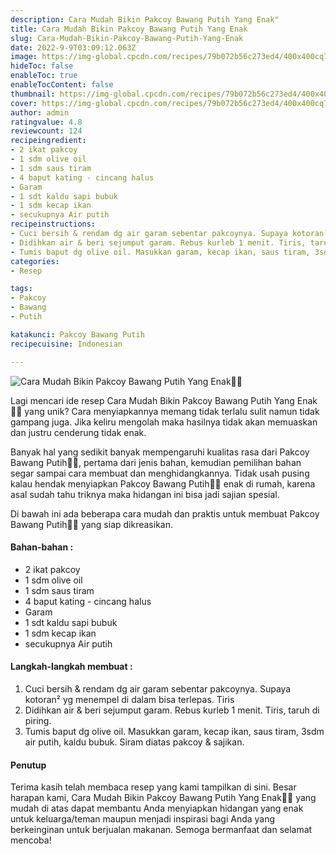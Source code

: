 ```yaml
---
description: Cara Mudah Bikin Pakcoy Bawang Putih Yang Enak"
title: Cara Mudah Bikin Pakcoy Bawang Putih Yang Enak
slug: Cara-Mudah-Bikin-Pakcoy-Bawang-Putih-Yang-Enak
date: 2022-9-9T03:09:12.063Z
image: https://img-global.cpcdn.com/recipes/79b072b56c273ed4/400x400cq70/photo.jpg
hideToc: false
enableToc: true
enableTocContent: false
thumbnail: https://img-global.cpcdn.com/recipes/79b072b56c273ed4/400x400cq70/photo.jpg
cover: https://img-global.cpcdn.com/recipes/79b072b56c273ed4/400x400cq70/photo.jpg
author: admin
ratingvalue: 4.8
reviewcount: 124
recipeingredient:
- 2 ikat pakcoy
- 1 sdm olive oil
- 1 sdm saus tiram
- 4 baput kating - cincang halus
- Garam
- 1 sdt kaldu sapi bubuk
- 1 sdm kecap ikan
- secukupnya Air putih
recipeinstructions:
- Cuci bersih & rendam dg air garam sebentar pakcoynya. Supaya kotoran² yg menempel di dalam bisa terlepas. Tiris
- Didihkan air & beri sejumput garam. Rebus kurleb 1 menit. Tiris, taruh di piring.
- Tumis baput dg olive oil. Masukkan garam, kecap ikan, saus tiram, 3sdm air putih, kaldu bubuk. Siram diatas pakcoy & sajikan.
categories:
- Resep

tags:
- Pakcoy
- Bawang
- Putih

katakunci: Pakcoy Bawang Putih
recipecuisine: Indonesian

---
```


![Cara Mudah Bikin Pakcoy Bawang Putih Yang Enak👩‍🍳](https://img-global.cpcdn.com/recipes/79b072b56c273ed4/400x400cq70/photo.jpg)

Lagi mencari ide resep Cara Mudah Bikin Pakcoy Bawang Putih Yang Enak👩‍🍳 yang unik? Cara menyiapkannya memang tidak terlalu sulit namun tidak gampang juga. Jika keliru mengolah maka hasilnya tidak akan memuaskan dan justru cenderung tidak enak.

Banyak hal yang sedikit banyak mempengaruhi kualitas rasa dari Pakcoy Bawang Putih👩‍🍳, pertama dari jenis bahan, kemudian pemilihan bahan segar sampai cara membuat dan menghidangkannya. Tidak usah pusing kalau hendak menyiapkan Pakcoy Bawang Putih👩‍🍳 enak di rumah, karena asal sudah tahu triknya maka hidangan ini bisa jadi sajian spesial.

Di bawah ini ada beberapa cara mudah dan praktis untuk membuat Pakcoy Bawang Putih👩‍🍳 yang siap dikreasikan.

<!--inarticleads1-->

#### Bahan-bahan :

- 2 ikat pakcoy
- 1 sdm olive oil
- 1 sdm saus tiram
- 4 baput kating - cincang halus
- Garam
- 1 sdt kaldu sapi bubuk
- 1 sdm kecap ikan
- secukupnya Air putih

<!--inarticleads2-->

#### Langkah-langkah membuat :

1. Cuci bersih & rendam dg air garam sebentar pakcoynya. Supaya kotoran² yg menempel di dalam bisa terlepas. Tiris
1. Didihkan air & beri sejumput garam. Rebus kurleb 1 menit. Tiris, taruh di piring.
1. Tumis baput dg olive oil. Masukkan garam, kecap ikan, saus tiram, 3sdm air putih, kaldu bubuk. Siram diatas pakcoy & sajikan.

#### Penutup

Terima kasih telah membaca resep yang kami tampilkan di sini. Besar harapan kami, Cara Mudah Bikin Pakcoy Bawang Putih Yang Enak👩‍🍳 yang mudah di atas dapat membantu Anda menyiapkan hidangan yang enak untuk keluarga/teman maupun menjadi inspirasi bagi Anda yang berkeinginan untuk berjualan makanan. Semoga bermanfaat dan selamat mencoba!